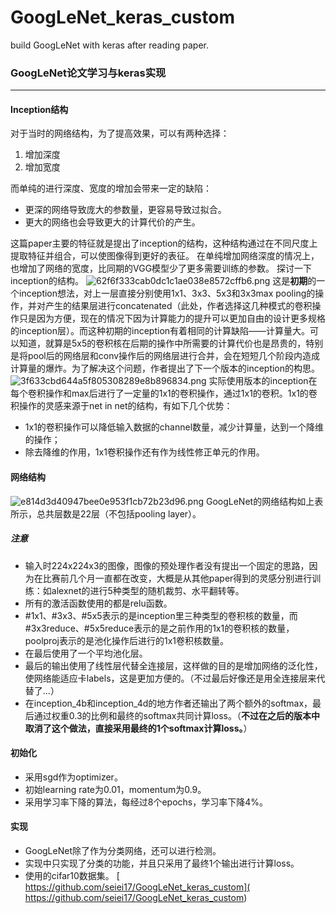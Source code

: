 # GoogLeNet_keras_custom
build GoogLeNet with keras after reading paper.
### GoogLeNet论文学习与keras实现
***
#### Inception结构
对于当时的网络结构，为了提高效果，可以有两种选择：
1. 增加深度
2. 增加宽度

而单纯的进行深度、宽度的增加会带来一定的缺陷：
* 更深的网络导致庞大的参数量，更容易导致过拟合。
* 更大的网络也会导致更大的计算代价的产生。

这篇paper主要的特征就是提出了inception的结构，这种结构通过在不同尺度上提取特征并组合，可以使图像得到更好的表征。
在单纯增加网络深度的情况上，也增加了网络的宽度，比同期的VGG模型少了更多需要训练的参数。
探讨一下inception的结构。
![62f6f333cab0dc1c1ae038e8572cffb6.png](en-resource://database/571:1)
这是**初期**的一个inception想法，对上一层直接分别使用1x1、3x3、5x3和3x3max pooling的操作，并对产生的结果层进行concatenated（此处，作者选择这几种模式的卷积操作只是因为方便，现在的情况下因为计算能力的提升可以更加自由的设计更多规格的inception层）。而这种初期的inception有着相同的计算缺陷——计算量大。可以知道，就算是5x5的卷积核在后期的操作中所需要的计算代价也是昂贵的，特别是将pool后的网络层和conv操作后的网络层进行合并，会在短短几个阶段内造成计算量的爆炸。为了解决这个问题，作者提出了下一个版本的inception的构思。
![3f633cbd644a5f805308289e8b896834.png](en-resource://database/573:1)
实际使用版本的inception在每个卷积操作和max后进行了一定量的1x1的卷积操作，通过1x1的卷积。1x1的卷积操作的灵感来源于net in net的结构，有如下几个优势：
* 1x1的卷积操作可以降低输入数据的channel数量，减少计算量，达到一个降维的操作；
* 除去降维的作用，1x1卷积操作还有作为线性修正单元的作用。

#### 网络结构
![e814d3d40947bee0e953f1cb72b23d96.png](en-resource://database/569:1)
GoogLeNet的网络结构如上表所示，总共层数是22层（不包括pooling layer）。

##### 注意
* 输入时224x224x3的图像，图像的预处理作者没有提出一个固定的思路，因为在比赛前几个月一直都在改变，大概是从其他paper得到的灵感分别进行训练：如alexnet的进行5种类型的随机裁剪、水平翻转等。
* 所有的激活函数使用的都是relu函数。
* #1x1、#3x3、#5x5表示的是inception里三种类型的卷积核的数量，而#3x3reduce、#5x5reduce表示的是之前作用的1x1的卷积核的数量，poolproj表示的是池化操作后进行的1x1卷积核数量。
* 在最后使用了一个平均池化层。
* 最后的输出使用了线性层代替全连接层，这样做的目的是增加网络的泛化性，使网络能适应卡labels，这是更加方便的。（不过最后好像还是用全连接层来代替了...）
* 在inception_4b和inception_4d的地方作者还输出了两个额外的softmax，最后通过权重0.3的比例和最终的softmax共同计算loss。（**不过在之后的版本中取消了这个做法，直接采用最终的1个softmax计算loss。**）

#### 初始化
* 采用sgd作为optimizer。
* 初始learning rate为0.01，momentum为0.9。
* 采用学习率下降的算法，每经过8个epochs，学习率下降4%。

#### 实现
* GoogLeNet除了作为分类网络，还可以进行检测。
* 实现中只实现了分类的功能，并且只采用了最终1个输出进行计算loss。
* 使用的cifar10数据集。
[
https://github.com/seiei17/GoogLeNet_keras_custom](
https://github.com/seiei17/GoogLeNet_keras_custom)
